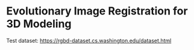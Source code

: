 # Evolutionary Image Registration for 3D Modeling

Test dataset:
https://rgbd-dataset.cs.washington.edu/dataset.html